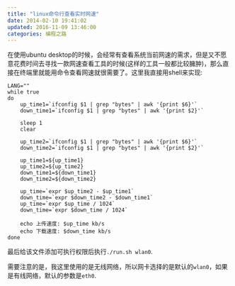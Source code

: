```yaml
---
title: "linux命令行查看实时网速"
date: 2014-02-10 19:41:02
updated: 2016-11-09 13:46:00
categories: 编程之路
---
```

在使用ubuntu desktop的时候，会经常有查看系统当前网速的需求，但是又不愿意花费时间去寻找一款网速查看工具的时候(这样的工具一般都比较臃肿)，那么直接在终端里就能用命令查看网速就很需要了。这里我直接用shell来实现:

```shell
LANG=""
while true
do
	up_time1=`ifconfig $1 | grep "bytes" | awk '{print $6}'`
	down_time1=`ifconfig $1 | grep "bytes" | awk '{print $2}'`
	
	sleep 1
	clear
	
	up_time2=`ifconfig $1 | grep "bytes" | awk '{print $6}'`
	down_time2=`ifconfig $1 | grep "bytes" | awk '{print $2}'`
	
	up_time1=${up_time1}
	up_time2=${up_time2}
	down_time1=${down_time1}
	down_time2=${down_time2}
	
	up_time=`expr $up_time2 - $up_time1`
	down_time=`expr $down_time2 - $down_time1`
	up_time=`expr $up_time / 1024`
	down_time=`expr $down_time / 1024`
	
	echo 上传速度: $up_time kb/s
	echo 下载速度: $down_time kb/s
done
```

最后给该文件添加可执行权限后执行`./run.sh wlan0`.

需要注意的是，我这里使用的是无线网络，所以网卡选择的是默认的`wlan0`，如果是有线网络，默认的参数是`eth0`.